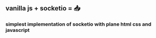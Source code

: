 ## vanilla js + socketio = 📥

### simplest implementation of socketio with plane html css and javascript
